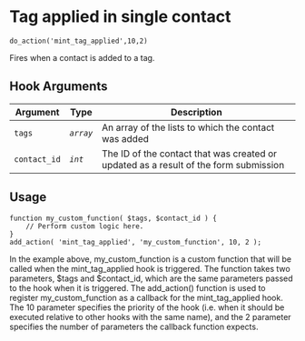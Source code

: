 # Tag applied in single contact

<Badge type="tip" vertical="top" text="Mail Mint Core" /> <Badge type="warning" vertical="top" text="Basic" />

```do_action('mint_tag_applied',10,2)```

Fires when a contact is added to a tag.


## Hook Arguments

| Argument     | Type       | Description                            |
|--------------|------------|----------------------------------------|
| `tags`       | _`array`_  | An array of the lists to which the contact was added  |
| `contact_id` | _`int`_    | The ID of the contact that was created or updated as a result of the form submission  |


## Usage

```
function my_custom_function( $tags, $contact_id ) {
    // Perform custom logic here.
}
add_action( 'mint_tag_applied', 'my_custom_function', 10, 2 );
```

In the example above, my_custom_function is a custom function that will be called when the mint_tag_applied hook is triggered. The function takes two parameters, $tags and $contact_id, which are the same parameters passed to the hook when it is triggered.
The add_action() function is used to register my_custom_function as a callback for the mint_tag_applied hook. The 10 parameter specifies the priority of the hook (i.e. when it should be executed relative to other hooks with the same name), and the 2 parameter specifies the number of parameters the callback function expects.

